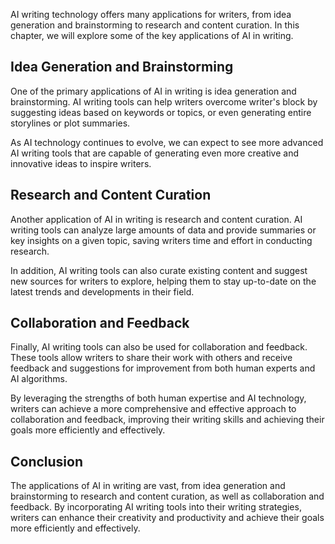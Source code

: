 

AI writing technology offers many applications for writers, from idea generation and brainstorming to research and content curation. In this chapter, we will explore some of the key applications of AI in writing.

Idea Generation and Brainstorming
---------------------------------

One of the primary applications of AI in writing is idea generation and brainstorming. AI writing tools can help writers overcome writer's block by suggesting ideas based on keywords or topics, or even generating entire storylines or plot summaries.

As AI technology continues to evolve, we can expect to see more advanced AI writing tools that are capable of generating even more creative and innovative ideas to inspire writers.

Research and Content Curation
-----------------------------

Another application of AI in writing is research and content curation. AI writing tools can analyze large amounts of data and provide summaries or key insights on a given topic, saving writers time and effort in conducting research.

In addition, AI writing tools can also curate existing content and suggest new sources for writers to explore, helping them to stay up-to-date on the latest trends and developments in their field.

Collaboration and Feedback
--------------------------

Finally, AI writing tools can also be used for collaboration and feedback. These tools allow writers to share their work with others and receive feedback and suggestions for improvement from both human experts and AI algorithms.

By leveraging the strengths of both human expertise and AI technology, writers can achieve a more comprehensive and effective approach to collaboration and feedback, improving their writing skills and achieving their goals more efficiently and effectively.

Conclusion
----------

The applications of AI in writing are vast, from idea generation and brainstorming to research and content curation, as well as collaboration and feedback. By incorporating AI writing tools into their writing strategies, writers can enhance their creativity and productivity and achieve their goals more efficiently and effectively.
